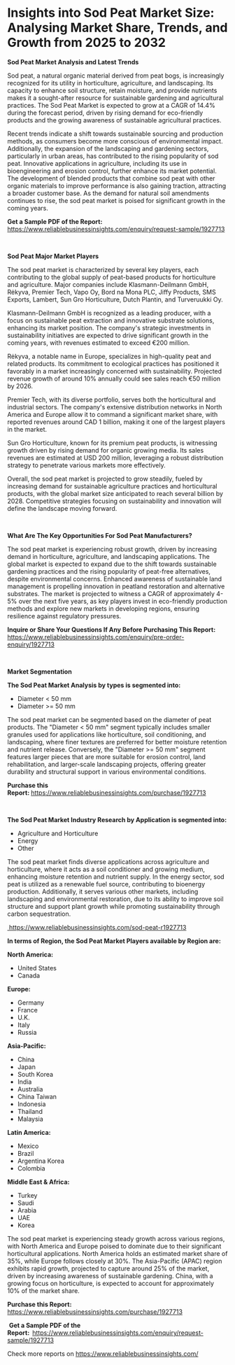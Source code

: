 <p><h1>Insights into Sod Peat Market Size: Analysing Market Share, Trends, and Growth from 2025 to 2032</h1></p><p><strong>Sod Peat Market Analysis and Latest Trends</strong></p>
<p><p>Sod peat, a natural organic material derived from peat bogs, is increasingly recognized for its utility in horticulture, agriculture, and landscaping. Its capacity to enhance soil structure, retain moisture, and provide nutrients makes it a sought-after resource for sustainable gardening and agricultural practices. The Sod Peat Market is expected to grow at a CAGR of 14.4% during the forecast period, driven by rising demand for eco-friendly products and the growing awareness of sustainable agricultural practices. </p><p>Recent trends indicate a shift towards sustainable sourcing and production methods, as consumers become more conscious of environmental impact. Additionally, the expansion of the landscaping and gardening sectors, particularly in urban areas, has contributed to the rising popularity of sod peat. Innovative applications in agriculture, including its use in bioengineering and erosion control, further enhance its market potential. The development of blended products that combine sod peat with other organic materials to improve performance is also gaining traction, attracting a broader customer base. As the demand for natural soil amendments continues to rise, the sod peat market is poised for significant growth in the coming years.</p></p>
<p><strong>Get a Sample PDF of the Report:&nbsp;</strong> <a href="https://www.reliablebusinessinsights.com/enquiry/request-sample/1927713?utm_campaign=3035&utm_medium=2&utm_source=Github&utm_content=ia&utm_term=28032025&utm_id=sod-peat">https://www.reliablebusinessinsights.com/enquiry/request-sample/1927713</a></p>
<p>&nbsp;</p>
<p><strong>Sod Peat Major Market Players</strong></p>
<p><p>The sod peat market is characterized by several key players, each contributing to the global supply of peat-based products for horticulture and agriculture. Major companies include Klasmann-Deilmann GmbH, Rėkyva, Premier Tech, Vapo Oy, Bord na Mona PLC, Jiffy Products, SMS Exports, Lambert, Sun Gro Horticulture, Dutch Plantin, and Turveruukki Oy.</p><p>Klasmann-Deilmann GmbH is recognized as a leading producer, with a focus on sustainable peat extraction and innovative substrate solutions, enhancing its market position. The company's strategic investments in sustainability initiatives are expected to drive significant growth in the coming years, with revenues estimated to exceed €200 million.</p><p>Rėkyva, a notable name in Europe, specializes in high-quality peat and related products. Its commitment to ecological practices has positioned it favorably in a market increasingly concerned with sustainability. Projected revenue growth of around 10% annually could see sales reach €50 million by 2026.</p><p>Premier Tech, with its diverse portfolio, serves both the horticultural and industrial sectors. The company's extensive distribution networks in North America and Europe allow it to command a significant market share, with reported revenues around CAD 1 billion, making it one of the largest players in the market.</p><p>Sun Gro Horticulture, known for its premium peat products, is witnessing growth driven by rising demand for organic growing media. Its sales revenues are estimated at USD 200 million, leveraging a robust distribution strategy to penetrate various markets more effectively.</p><p>Overall, the sod peat market is projected to grow steadily, fueled by increasing demand for sustainable agriculture practices and horticultural products, with the global market size anticipated to reach several billion by 2028. Competitive strategies focusing on sustainability and innovation will define the landscape moving forward.</p></p>
<p>&nbsp;</p>
<p><strong>What Are The Key Opportunities For Sod Peat Manufacturers?</strong></p>
<p><p>The sod peat market is experiencing robust growth, driven by increasing demand in horticulture, agriculture, and landscaping applications. The global market is expected to expand due to the shift towards sustainable gardening practices and the rising popularity of peat-free alternatives, despite environmental concerns. Enhanced awareness of sustainable land management is propelling innovation in peatland restoration and alternative substrates. The market is projected to witness a CAGR of approximately 4-5% over the next five years, as key players invest in eco-friendly production methods and explore new markets in developing regions, ensuring resilience against regulatory pressures.</p></p>
<p><strong>Inquire or Share Your Questions If Any Before Purchasing This Report:</strong> <a href="https://www.reliablebusinessinsights.com/enquiry/pre-order-enquiry/1927713?utm_campaign=3035&utm_medium=2&utm_source=Github&utm_content=ia&utm_term=28032025&utm_id=sod-peat">https://www.reliablebusinessinsights.com/enquiry/pre-order-enquiry/1927713</a></p>
<p>&nbsp;</p>
<p><strong>Market Segmentation</strong></p>
<p><strong>The Sod Peat Market Analysis by types is segmented into:</strong></p>
<p><ul><li>Diameter < 50 mm</li><li>Diameter >= 50 mm</li></ul></p>
<p><p>The sod peat market can be segmented based on the diameter of peat products. The "Diameter < 50 mm" segment typically includes smaller granules used for applications like horticulture, soil conditioning, and landscaping, where finer textures are preferred for better moisture retention and nutrient release. Conversely, the "Diameter >= 50 mm" segment features larger pieces that are more suitable for erosion control, land rehabilitation, and larger-scale landscaping projects, offering greater durability and structural support in various environmental conditions.</p></p>
<p><strong>Purchase this Report:&nbsp;</strong><a href="https://www.reliablebusinessinsights.com/purchase/1927713?utm_campaign=3035&utm_medium=2&utm_source=Github&utm_content=ia&utm_term=28032025&utm_id=sod-peat">https://www.reliablebusinessinsights.com/purchase/1927713</a></p>
<p>&nbsp;</p>
<p><strong>The Sod Peat Market Industry Research by Application is segmented into:</strong></p>
<p><ul><li>Agriculture and Horticulture</li><li>Energy</li><li>Other</li></ul></p>
<p><p>The sod peat market finds diverse applications across agriculture and horticulture, where it acts as a soil conditioner and growing medium, enhancing moisture retention and nutrient supply. In the energy sector, sod peat is utilized as a renewable fuel source, contributing to bioenergy production. Additionally, it serves various other markets, including landscaping and environmental restoration, due to its ability to improve soil structure and support plant growth while promoting sustainability through carbon sequestration.</p></p>
<p><a href="https://www.reliablebusinessinsights.com/sod-peat-r1927713?utm_campaign=3035&utm_medium=2&utm_source=Github&utm_content=ia&utm_term=28032025&utm_id=sod-peat">&nbsp;https://www.reliablebusinessinsights.com/sod-peat-r1927713</a></p>
<p><strong>In terms of Region, the Sod Peat Market Players available by Region are:</strong></p>
<p>
    <p> <strong> North America: </strong>
        <ul>
            <li>United States</li>
            <li>Canada</li>
        </ul>
        </p> 
    <p> <strong> Europe: </strong>
        <ul>
            <li>Germany</li>
            <li>France</li>
            <li>U.K.</li>
            <li>Italy</li>
            <li>Russia</li>
        </ul>
        </p> 
    <p> <strong> Asia-Pacific: </strong>
        <ul>
            <li>China</li>
            <li>Japan</li>
            <li>South Korea</li>
            <li>India</li>
            <li>Australia</li>
            <li>China Taiwan</li>
            <li>Indonesia</li>
            <li>Thailand</li>
            <li>Malaysia</li>
        </ul>
        </p> 
    <p> <strong> Latin America: </strong>
        <ul>
            <li>Mexico</li>
            <li>Brazil</li>
            <li>Argentina Korea</li>
            <li>Colombia</li>
        </ul>
        </p> 
    <p> <strong> Middle East & Africa: </strong>
        <ul>
            <li>Turkey</li>
            <li>Saudi</li>
            <li>Arabia</li>
            <li>UAE</li>
            <li>Korea</li>
        </ul>
    </p>
    </p>
<p><p>The sod peat market is experiencing steady growth across various regions, with North America and Europe poised to dominate due to their significant horticultural applications. North America holds an estimated market share of 35%, while Europe follows closely at 30%. The Asia-Pacific (APAC) region exhibits rapid growth, projected to capture around 25% of the market, driven by increasing awareness of sustainable gardening. China, with a growing focus on horticulture, is expected to account for approximately 10% of the market share.</p></p>
<p><strong>Purchase this Report: </strong><a href="https://www.reliablebusinessinsights.com/purchase/1927713?utm_campaign=3035&utm_medium=2&utm_source=Github&utm_content=ia&utm_term=28032025&utm_id=sod-peat">https://www.reliablebusinessinsights.com/purchase/1927713</a></p>
<p>&nbsp;<strong>Get a Sample PDF of the Report:&nbsp;&nbsp;</strong><a href="https://www.reliablebusinessinsights.com/enquiry/request-sample/1927713?utm_campaign=3035&utm_medium=2&utm_source=Github&utm_content=ia&utm_term=28032025&utm_id=sod-peat">https://www.reliablebusinessinsights.com/enquiry/request-sample/1927713</a></p>
<p><strong></strong></p>
<p>Check more reports on <a href="https://www.reliablebusinessinsights.com/?utm_campaign=3035&utm_medium=2&utm_source=Github&utm_content=ia&utm_term=28032025&utm_id=sod-peat">https://www.reliablebusinessinsights.com/</a></p>